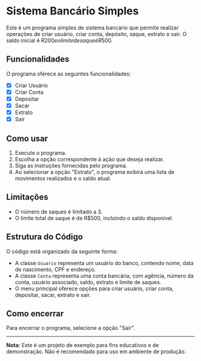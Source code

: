 # Sistema Bancário Simples

Este é um programa simples de sistema bancário que permite realizar operações de criar usuário, criar conta, depósito, saque, extrato e sair. O saldo inicial é R$200 e o limite de saque é R$500.

## Funcionalidades

O programa oferece as seguintes funcionalidades:

- [x] Criar Usuário
- [x] Criar Conta
- [x] Depositar
- [x] Sacar
- [x] Extrato
- [x] Sair

## Como usar

1. Execute o programa.
2. Escolha a opção correspondente à ação que deseja realizar.
3. Siga as instruções fornecidas pelo programa.
4. Ao selecionar a opção "Extrato", o programa exibirá uma lista de movimentos realizados e o saldo atual.

## Limitações

- O número de saques é limitado a 3.
- O limite total de saque é de R$500, incluindo o saldo disponível.

## Estrutura do Código

O código está organizado da seguinte forma:

- A classe `Usuario` representa um usuário do banco, contendo nome, data de nascimento, CPF e endereço.
- A classe `Conta` representa uma conta bancária, com agência, número da conta, usuário associado, saldo, extrato e limite de saques.
- O menu principal oferece opções para criar usuário, criar conta, depositar, sacar, extrato e sair.

## Como encerrar

Para encerrar o programa, selecione a opção "Sair".

---

**Nota:** Este é um projeto de exemplo para fins educativos e de demonstração. Não é recomendado para uso em ambiente de produção.

